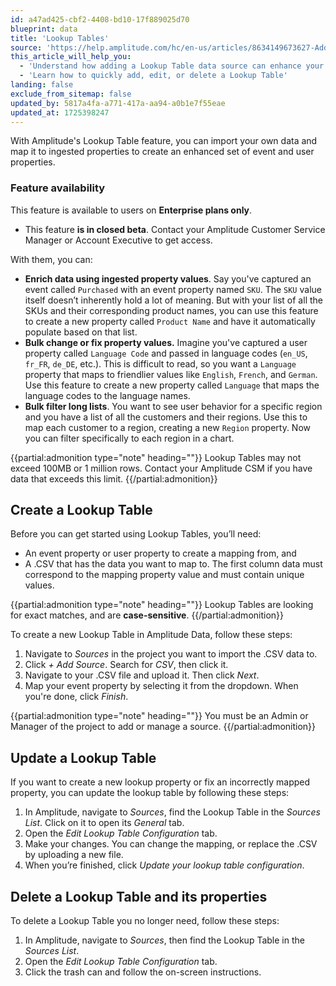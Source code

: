 ```yaml
---
id: a47ad425-cbf2-4408-bd10-17f889025d70
blueprint: data
title: 'Lookup Tables'
source: 'https://help.amplitude.com/hc/en-us/articles/8634149673627-Add-more-data-to-event-and-user-properties-with-Lookup-Tables'
this_article_will_help_you:
  - 'Understand how adding a Lookup Table data source can enhance your event and user properties'
  - 'Learn how to quickly add, edit, or delete a Lookup Table'
landing: false
exclude_from_sitemap: false
updated_by: 5817a4fa-a771-417a-aa94-a0b1e7f55eae
updated_at: 1725398247
---
```

With Amplitude's Lookup Table feature, you can import your own data and map it to ingested properties to create an enhanced set of event and user properties.

### Feature availability

This feature is available to users on **Enterprise plans only**.

* This feature **is in closed beta**. Contact your Amplitude Customer Service Manager or Account Executive to get access.

With them, you can:

* **Enrich data using ingested property values**. Say you've captured an event called `Purchased` with an event property named `SKU`. The `SKU` value itself doesn’t inherently hold a lot of meaning. But with your list of all the SKUs and their corresponding product names, you can use this feature to create a new property called `Product Name` and have it automatically populate based on that list.
* **Bulk change or fix property values.** Imagine you've captured a user property called `Language Code` and passed in language codes (`en_US`, `fr_FR`, `de_DE`, etc.). This is difficult to read, so you want a `Language` property that maps to friendlier values like `English`, `French`, and `German`. Use this feature to create a new property called `Language` that maps the language codes to the language names.
* **Bulk filter long lists**. You want to see user behavior for a specific region and you have a list of all the customers and their regions. Use this to map each customer to a region, creating a new `Region` property. Now you can filter specifically to each region in a chart.

{{partial:admonition type="note" heading=""}}
Lookup Tables may not exceed 100MB or 1 million rows. Contact your Amplitude CSM if you have data that exceeds this limit. 
{{/partial:admonition}} 

## Create a Lookup Table

Before you can get started using Lookup Tables, you’ll need:

* An event property or user property to create a mapping from, and
* A .CSV that has the data you want to map to. The first column data must correspond to the mapping property value and must contain unique values.

{{partial:admonition type="note" heading=""}}
Lookup Tables are looking for exact matches, and are **case-sensitive**.
{{/partial:admonition}}

To create a new Lookup Table in Amplitude Data, follow these steps:

1. Navigate to *Sources* in the project you want to import the .CSV data to.
2. Click *+ Add Source*. Search for *CSV*, then click it.
3. Navigate to your .CSV file and upload it. Then click *Next*.
4. Map your event property by selecting it from the dropdown. When you're done, click *Finish*.

{{partial:admonition type="note" heading=""}}
You must be an Admin or Manager of the project to add or manage a source.
{{/partial:admonition}}

## Update a Lookup Table

If you want to create a new lookup property or fix an incorrectly mapped property, you can update the lookup table by following these steps:

1. In Amplitude, navigate to *Sources*, find the Lookup Table in the *Sources List*. Click on it to open its *General* tab.
2. Open the *Edit Lookup Table Configuration* tab.
3. Make your changes. You can change the mapping, or replace the .CSV by uploading a new file.
4. When you’re finished, click *Update your lookup table configuration*.

## Delete a Lookup Table and its properties

To delete a Lookup Table you no longer need, follow these steps:

1. In Amplitude, navigate to *Sources*, then find the Lookup Table in the *Sources List*.
2. Open the *Edit Lookup Table Configuration* tab.
3. Click the trash can and follow the on-screen instructions.